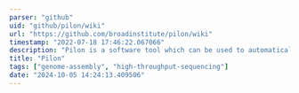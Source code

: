 ```yaml
---
parser: "github"
uid: "github/pilon/wiki"
url: "https://github.com/broadinstitute/pilon/wiki"
timestamp: "2022-07-18 17:46:22.067066"
description: "Pilon is a software tool which can be used to automatically improve draft assemblies and find variation among strains, including large event detection."
title: "Pilon"
tags: ["genome-assembly", "high-throughput-sequencing"]
date: "2024-10-05 14:24:13.409506"
---
```

